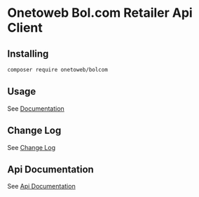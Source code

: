 # Onetoweb Bol.com Retailer Api Client

## Installing

```bash
composer require onetoweb/bolcom
```

## Usage

See [Documentation](docs/index.rst)

## Change Log

See [Change Log](CHANGELOG.md)

## Api Documentation

See [Api Documentation](https://api.bol.com/retailer/public/Retailer-API/index.html)